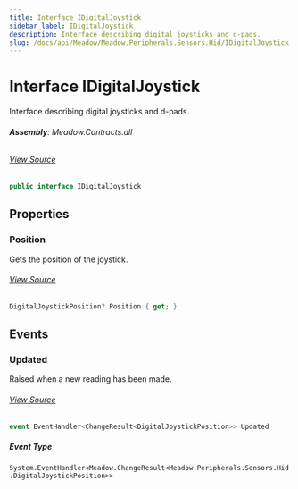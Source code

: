 ```yaml
---
title: Interface IDigitalJoystick
sidebar_label: IDigitalJoystick
description: Interface describing digital joysticks and d-pads.
slug: /docs/api/Meadow/Meadow.Peripherals.Sensors.Hid/IDigitalJoystick
---
```

# Interface IDigitalJoystick
Interface describing digital joysticks and d-pads.

###### **Assembly**: Meadow.Contracts.dll
###### [View Source](https://github.com/WildernessLabs/Meadow.Contracts.git/blob/develop/Source/Meadow.Contracts/Peripherals/Sensors/Hid/IDigitalJoystick.cs#L8)
```csharp title="Declaration"
public interface IDigitalJoystick
```
## Properties
### Position
Gets the position of the joystick.
###### [View Source](https://github.com/WildernessLabs/Meadow.Contracts.git/blob/develop/Source/Meadow.Contracts/Peripherals/Sensors/Hid/IDigitalJoystick.cs#L13)
```csharp title="Declaration"
DigitalJoystickPosition? Position { get; }
```
## Events
### Updated
Raised when a new reading has been made.
###### [View Source](https://github.com/WildernessLabs/Meadow.Contracts.git/blob/develop/Source/Meadow.Contracts/Peripherals/Sensors/Hid/IDigitalJoystick.cs#L18)
```csharp title="Declaration"
event EventHandler<ChangeResult<DigitalJoystickPosition>> Updated
```
##### Event Type
`System.EventHandler<Meadow.ChangeResult<Meadow.Peripherals.Sensors.Hid.DigitalJoystickPosition>>`
